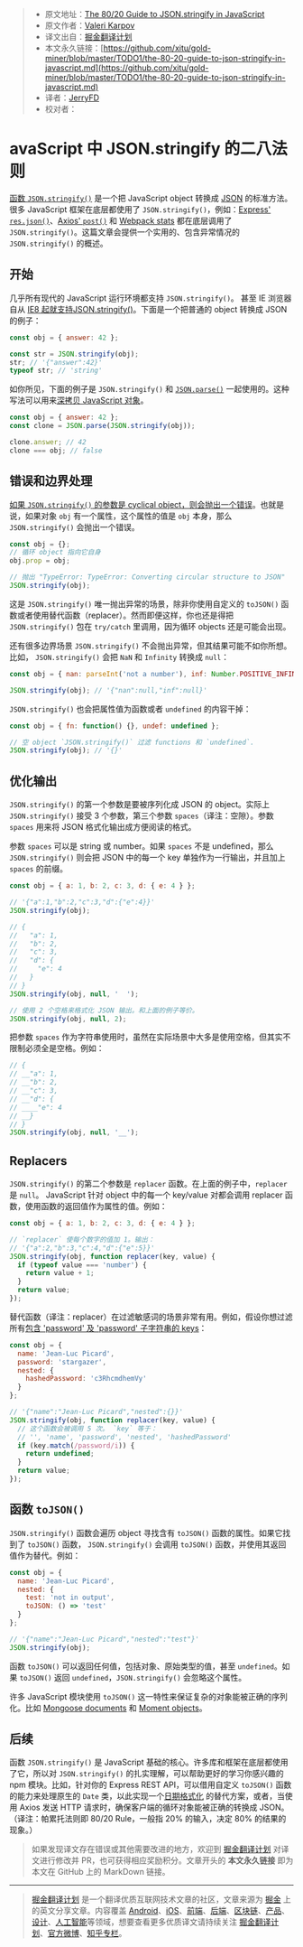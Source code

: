 > * 原文地址：[The 80/20 Guide to JSON.stringify in JavaScript](http://thecodebarbarian.com/the-80-20-guide-to-json-stringify-in-javascript.html)
> * 原文作者：[Valeri Karpov](http://www.twitter.com/code_barbarian)
> * 译文出自：[掘金翻译计划](https://github.com/xitu/gold-miner)
> * 本文永久链接：[https://github.com/xitu/gold-miner/blob/master/TODO1/the-80-20-guide-to-json-stringify-in-javascript.md](https://github.com/xitu/gold-miner/blob/master/TODO1/the-80-20-guide-to-json-stringify-in-javascript.md)
> * 译者：[JerryFD](https://github.com/Jerry-FD)
> * 校对者：

#  avaScript 中 JSON.stringify 的二八法则

[函数 `JSON.stringify()`](https://developer.mozilla.org/en-US/docs/Web/JavaScript/Reference/Global_Objects/JSON/stringify) 是一个把 JavaScript object 转换成 [JSON](https://www.json.org/) 的标准方法。很多 JavaScript 框架在底层都使用了 `JSON.stringify()`，例如：[Express' `res.json()`](http://expressjs.com/en/4x/api.html#res.json)、[Axios' `post()`](https://github.com/axios/axios#example) 和 [Webpack stats](https://webpack.js.org/configuration/stats/) 都在底层调用了 `JSON.stringify()`。这篇文章会提供一个实用的、包含异常情况的 `JSON.stringify()` 的概述。

## 开始

几乎所有现代的 JavaScript 运行环境都支持 `JSON.stringify()`。 甚至 IE 浏览器自从 [IE8 起就支持JSON.stringify()](https://blogs.msdn.microsoft.com/ie/2008/09/10/native-json-in-ie8/)。下面是一个把普通的 object 转换成 JSON 的例子：

```javascript
const obj = { answer: 42 };

const str = JSON.stringify(obj);
str; // '{"answer":42}'
typeof str; // 'string'
```

如你所见，下面的例子是 `JSON.stringify()` 和 [`JSON.parse()`](https://developer.mozilla.org/en-US/docs/Web/JavaScript/Reference/Global_Objects/JSON/parse) 一起使用的。这种写法可以用来[深拷贝 JavaScript 对象](https://flaviocopes.com/how-to-clone-javascript-object/#json-serialization)。

```javascript
const obj = { answer: 42 };
const clone = JSON.parse(JSON.stringify(obj));

clone.answer; // 42
clone === obj; // false
```

## 错误和边界处理

[如果 `JSON.stringify()` 的参数是 cyclical object，则会抛出一个错误](https://developer.mozilla.org/en-US/docs/Web/JavaScript/Reference/Global_Objects/JSON/stringify#Exceptions)。也就是说，如果对象 `obj` 有一个属性，这个属性的值是 `obj` 本身，那么 `JSON.stringify()` 会抛出一个错误。

```javascript
const obj = {};
// 循环 object 指向它自身
obj.prop = obj;

// 抛出 "TypeError: TypeError: Converting circular structure to JSON"
JSON.stringify(obj);
```

这是 `JSON.stringify()` 唯一抛出异常的场景，除非你使用自定义的 `toJSON()` 函数或者使用替代函数（replacer）。然而即便这样，你也还是得把 `JSON.stringify()` 包在 `try/catch` 里调用，因为循环 objects 还是可能会出现。

还有很多边界场景 `JSON.stringify()` 不会抛出异常，但其结果可能不如你所想。比如， `JSON.stringify()` 会把 `NaN` 和 `Infinity` 转换成 `null`：

```javascript
const obj = { nan: parseInt('not a number'), inf: Number.POSITIVE_INFINITY };

JSON.stringify(obj); // '{"nan":null,"inf":null}'
```

`JSON.stringify()` 也会把属性值为函数或者 `undefined` 的内容干掉：

```javascript
const obj = { fn: function() {}, undef: undefined };

// 空 object `JSON.stringify()` 过滤 functions 和 `undefined`.
JSON.stringify(obj); // '{}'
```

## 优化输出


 `JSON.stringify()` 的第一个参数是要被序列化成 JSON 的 object。实际上 `JSON.stringify()` 接受 3 个参数，第三个参数 `spaces`（译注：空隙）。参数 `spaces` 用来将 JSON 格式化输出成方便阅读的格式。

参数 `spaces` 可以是 string 或 number。如果 `spaces` 不是 undefined，那么`JSON.stringify()` 则会把 JSON 中的每一个 key 单独作为一行输出，并且加上 `spaces` 的前缀。

```javascript
const obj = { a: 1, b: 2, c: 3, d: { e: 4 } };

// '{"a":1,"b":2,"c":3,"d":{"e":4}}'
JSON.stringify(obj);

// {
//   "a": 1,
//   "b": 2,
//   "c": 3,
//   "d": {
//     "e": 4
//   }
// }
JSON.stringify(obj, null, '  ');

// 使用 2 个空格来格式化 JSON 输出。和上面的例子等价。
JSON.stringify(obj, null, 2);
```

把参数 `spaces` 作为字符串使用时，虽然在实际场景中大多是使用空格，但其实不限制必须全是空格。例如：

```javascript
// {
// __"a": 1,
// __"b": 2,
// __"c": 3,
// __"d": {
// ____"e": 4
// __}
// }
JSON.stringify(obj, null, '__');
```

## Replacers


`JSON.stringify()` 的第二个参数是 `replacer` 函数。在上面的例子中，`replacer` 是 `null`。 JavaScript 针对 object 中的每一个 key/value 对都会调用 replacer 函数，使用函数的返回值作为属性的值。例如：

```javascript
const obj = { a: 1, b: 2, c: 3, d: { e: 4 } };

// `replacer` 使每个数字的值加 1。输出：
// '{"a":2,"b":3,"c":4,"d":{"e":5}}'
JSON.stringify(obj, function replacer(key, value) {
  if (typeof value === 'number') {
    return value + 1;
  }
  return value;
});
```

替代函数（译注：replacer）在过滤敏感词的场景非常有用。例如，假设你想过滤所有[包含 'password' 及 'password' 子字符串的 keys](https://masteringjs.io/tutorials/fundamentals/contains-substring#case-insensitive-search)：

```javascript
const obj = {
  name: 'Jean-Luc Picard',
  password: 'stargazer',
  nested: {
    hashedPassword: 'c3RhcmdhemVy'
  }
};

// '{"name":"Jean-Luc Picard","nested":{}}'
JSON.stringify(obj, function replacer(key, value) {
  // 这个函数会被调用 5 次。 `key` 等于：
  // '', 'name', 'password', 'nested', 'hashedPassword'
  if (key.match(/password/i)) {
    return undefined;
  }
  return value;
});
```

## 函数 `toJSON()`

`JSON.stringify()` 函数会遍历 object 寻找含有 `toJSON()` 函数的属性。如果它找到了 `toJSON()` 函数， `JSON.stringify()` 会调用 `toJSON()` 函数，并使用其返回值作为替代。例如：

```javascript
const obj = {
  name: 'Jean-Luc Picard',
  nested: {
    test: 'not in output',
    toJSON: () => 'test'
  }
};

// '{"name":"Jean-Luc Picard","nested":"test"}'
JSON.stringify(obj);
```

函数 `toJSON()` 可以返回任何值，包括对象、原始类型的值，甚至 `undefined`。如果 `toJSON()` 返回 `undefined`，`JSON.stringify()` 会忽略这个属性。

许多 JavaScript 模块使用 `toJSON()` 这一特性来保证复杂的对象能被正确的序列化。比如 [Mongoose documents](https://mongoosejs.com/docs/api.html#document_Document-toJSON) 和 [Moment objects](https://momentjs.com/docs/#/displaying/as-json/)。

## 后续

 函数 `JSON.stringify()` 是 JavaScript 基础的核心。许多库和框架在底层都使用了它，所以对 `JSON.stringify()` 的扎实理解，可以帮助更好的学习你感兴趣的 npm 模块。比如，针对你的 Express REST API，可以借用自定义 `toJSON()` 函数的能力来处理原生的 `Date` 类，以此实现一个[日期格式化](https://masteringjs.io/tutorials/fundamentals/date_format) 的替代方案，或者，当使用 Axios 发送 HTTP 请求时，确保客户端的循环对象能被正确的转换成 JSON。
 （译注：帕累托法则即 80/20 Rule，一般指 20% 的输入，决定 80% 的结果的现象。）

> 如果发现译文存在错误或其他需要改进的地方，欢迎到 [掘金翻译计划](https://github.com/xitu/gold-miner) 对译文进行修改并 PR，也可获得相应奖励积分。文章开头的 **本文永久链接** 即为本文在 GitHub 上的 MarkDown 链接。

---

> [掘金翻译计划](https://github.com/xitu/gold-miner) 是一个翻译优质互联网技术文章的社区，文章来源为 [掘金](https://juejin.im) 上的英文分享文章。内容覆盖 [Android](https://github.com/xitu/gold-miner#android)、[iOS](https://github.com/xitu/gold-miner#ios)、[前端](https://github.com/xitu/gold-miner#前端)、[后端](https://github.com/xitu/gold-miner#后端)、[区块链](https://github.com/xitu/gold-miner#区块链)、[产品](https://github.com/xitu/gold-miner#产品)、[设计](https://github.com/xitu/gold-miner#设计)、[人工智能](https://github.com/xitu/gold-miner#人工智能)等领域，想要查看更多优质译文请持续关注 [掘金翻译计划](https://github.com/xitu/gold-miner)、[官方微博](http://weibo.com/juejinfanyi)、[知乎专栏](https://zhuanlan.zhihu.com/juejinfanyi)。
